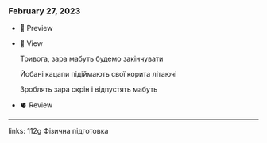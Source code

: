 
### February 27, 2023

- 👀 Preview
- 🧠 View
    
    Тривога, зара мабуть будемо закінчувати
    
    Йобані кацапи підіймають свої корита літаючі
    
    Зроблять зара скрін і відпустять мабуть
    
- 🫀 Review


---

links: 112g Фізична підготовка

